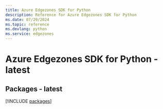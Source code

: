 ```yaml
---
title: Azure Edgezones SDK for Python
description: Reference for Azure Edgezones SDK for Python
ms.date: 07/29/2024
ms.topic: reference
ms.devlang: python
ms.service: edgezones
---
```

# Azure Edgezones SDK for Python - latest
## Packages - latest
[!INCLUDE [packages](edgezones-index.md)]